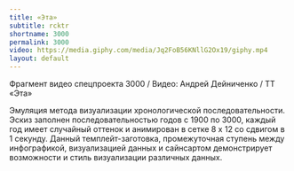 ```yaml
---
title: «Эта»
subtitle: rcktr
shortname: 3000
permalink: 3000
video: https://media.giphy.com/media/Jq2FoB56KNllG2Ox19/giphy.mp4
layout: default
---
```


Фрагмент видео спецпроекта 3000 / Видео: Андрей Дейниченко / ТТ «Эта»

Эмуляция метода визуализации хронологической последовательности. Эскиз заполнен последовательностью годов с 1900 по 3000, каждый год имеет случайный оттенок и анимирован в сетке 8 x 12 со сдвигом в 1 секунду. Данный темплейт-заготовка, промежуточная ступень между инфографикой, визуализацией данных и сайнсартом демонстрирует возможности и стиль визуализации различных данных.
